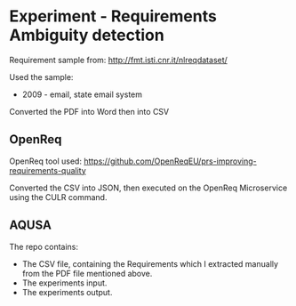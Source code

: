 #  Experiment - Requirements Ambiguity detection  

Requirement sample from:
http://fmt.isti.cnr.it/nlreqdataset/

Used the sample:
- 2009 - email, state email system

Converted the PDF into Word then into CSV


## OpenReq

OpenReq tool used:
https://github.com/OpenReqEU/prs-improving-requirements-quality

Converted the CSV into JSON, then executed on the OpenReq Microservice using the CULR command.


## AQUSA



The repo contains:
- The CSV file, containing the Requirements which I extracted manually from the PDF file mentioned above.
- The experiments input.
- The experiments output.
